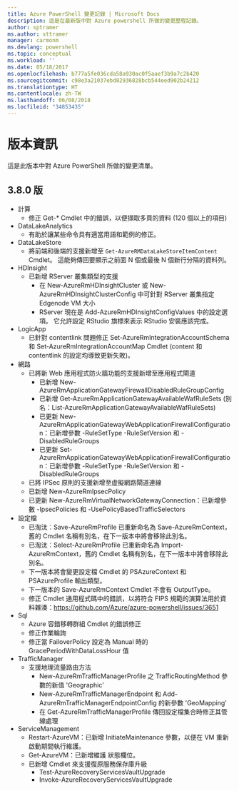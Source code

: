 ```yaml
---
title: Azure PowerShell 變更記錄 | Microsoft Docs
description: 這是在最新版中對 Azure powershell 所做的變更歷程記錄。
author: sptramer
ms.author: sttramer
manager: carmonm
ms.devlang: powershell
ms.topic: conceptual
ms.workload: ''
ms.date: 05/18/2017
ms.openlocfilehash: b777a5fe036cda58a930ac0f5aaef3b9a7c2b420
ms.sourcegitcommit: c98e3a21037ebd82936828bcb544eed902b24212
ms.translationtype: HT
ms.contentlocale: zh-TW
ms.lasthandoff: 06/08/2018
ms.locfileid: "34853435"
---
```

# <a name="release-notes"></a>版本資訊

這是此版本中對 Azure PowerShell 所做的變更清單。

## <a name="version-380"></a>3.8.0 版
* 計算
  - 修正 Get-* Cmdlet 中的錯誤，以便擷取多頁的資料 (120 個以上的項目)
* DataLakeAnalytics
  - 有助於讓某些命令具有適當用語和範例的修正。
* DataLakeStore
  - 將前端和後端的支援新增至 `Get-AzureRMDataLakeStoreItemContent` Cmdlet。 這能夠傳回要顯示之前面 N 個或最後 N 個新行分隔的資料列。
* HDInsight
  - 已新增 RServer 叢集類型的支援
    + 在 New-AzureRmHDInsightCluster 或 New-AzureRmHDInsightClusterConfig 中可針對 RServer 叢集指定 Edgenode VM 大小
    + RServer 現在是 Add-AzureRmHDInsightConfigValues 中的設定選項。 它允許設定 RStudio 旗標來表示 RStudio 安裝應該完成。
* LogicApp
  - 已針對 contentlink 問題修正 Set-AzureRmIntegrationAccountSchema 和 Set-AzureRmIntegrationAccountMap Cmdlet (content 和 contentlink 的設定均導致更新失敗)。
* 網路
  - 已將新 Web 應用程式防火牆功能的支援新增至應用程式閘道
    + 已新增 New-AzureRmApplicationGatewayFirewallDisabledRuleGroupConfig
    + 已新增 Get-AzureRmApplicationGatewayAvailableWafRuleSets (別名：List-AzureRmApplicationGatewayAvailableWafRuleSets)
    + 已更新 New-AzureRmApplicationGatewayWebApplicationFirewallConfiguration：已新增參數 -RuleSetType -RuleSetVersion 和 -DisabledRuleGroups
    + 已更新 Set-AzureRmApplicationGatewayWebApplicationFirewallConfiguration：已新增參數 -RuleSetType -RuleSetVersion 和 -DisabledRuleGroups
  - 已將 IPSec 原則的支援新增至虛擬網路閘道連線
  - 已新增 New-AzureRmIpsecPolicy
  - 已更新 New-AzureRmVirtualNetworkGatewayConnection：已新增參數 -IpsecPolicies 和 -UsePolicyBasedTrafficSelectors
* 設定檔
  - 已淘汰︰Save-AzureRmProfile 已重新命名為 Save-AzureRmContext，舊的 Cmdlet 名稱有別名，在下一版本中將會移除此別名。
  - 已淘汰︰Select-AzureRmProfile 已重新命名為 Import-AzureRmContext，舊的 Cmdlet 名稱有別名，在下一版本中將會移除此別名。
  - 下一版本將會變更設定檔 Cmdlet 的 PSAzureContext 和 PSAzureProfile 輸出類型。
  - 下一版本的 Save-AzureRmContext Cmdlet 不會有 OutputType。
  - 修正 Cmdlet 通用程式碼中的錯誤，以將符合 FIPS 規範的演算法用於資料雜湊：https://github.com/Azure/azure-powershell/issues/3651
* Sql
  - Azure 容錯移轉群組 Cmdlet 的錯誤修正
  - 修正作業輪詢
  - 修正當 FailoverPolicy 設定為 Manual 時的 GracePeriodWithDataLossHour 值
* TrafficManager
  - 支援地理流量路由方法
    + New-AzureRmTrafficManagerProfile 之 TrafficRoutingMethod 參數的新值 'Geographic'
    + New-AzureRmTrafficManagerEndpoint 和 Add-AzureRmTrafficManagerEndpointConfig 的新參數 'GeoMapping'
    + 在 Get-AzureRmTrafficManagerProfile 傳回設定檔集合時修正其管線處理
* ServiceManagement
  - Restart-AzureVM：已新增 InitiateMaintenance 參數，以便在 VM 重新啟動期間執行維護。
  - Get-AzureVM：已新增維護 狀態欄位。
  - 已新增 Cmdlet 來支援復原服務保存庫升級
    + Test-AzureRecoveryServicesVaultUpgrade
    + Invoke-AzureRecoveryServicesVaultUpgrade
